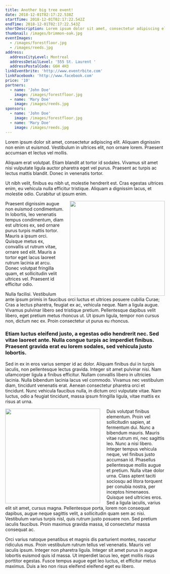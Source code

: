 ```yaml
---
title: Another big tree event!
date: 2018-12-01T02:17:22.538Z
startTime: 2018-12-01T02:17:22.542Z
endTime: 2018-12-01T02:17:22.543Z
shortDescription: Lorem ipsum dolor sit amet, consectetur adipiscing elit. Aliquam dignissim non enim ut euismod. Vestibulum in ultrices elit, non ornare lorem. Praesent accumsan et lectus vel mollis.
thumbnail: /images/brimmon-oak.jpg
eventImages:
  - /images/forestfloor.jpg
  - /images/reeds.jpg
address:
  addressCityLevel: Montreal
  addressDetailLevel: '555 St. Laurent '
  addressPostalCode: G6H 4H3
linkEventbrite: 'http://www.eventrbite.com'
linkFacebook: 'http://www.facebook.com'
price: '10'
partners:
  - name: 'John Doe'
    image: /images/forestfloor.jpg
  - name: 'Mary Doe'
    image: /images/reeds.jpg
sponsors:
  - name: 'John Doe'
    image: /images/forestfloor.jpg
  - name: 'Mary Doe'
    image: /images/reeds.jpg
---
```


Lorem ipsum dolor sit amet, consectetur adipiscing elit. Aliquam dignissim non enim ut euismod. Vestibulum in ultrices elit, non ornare lorem. Praesent accumsan et lectus vel mollis.

Aliquam erat volutpat. Etiam blandit at tortor id sodales. Vivamus sit amet nisi vulputate ligula auctor pharetra eget vel purus. Praesent ac turpis ac lectus mattis blandit. Donec in venenatis tortor.

Ut nibh velit, finibus eu nibh ut, molestie hendrerit est. Cras egestas ultrices enim, eu vehicula nulla efficitur tristique. Aliquam a dignissim lacus, et molestie odio. Curabitur ut ipsum enim.

<img src="https://media.treehugger.com/assets/images/2016/07/green-forest-trees.jpg.860x0_q70_crop-scale.jpg"
style="width: 300px; float: right; padding-left: 20px;"
/>

Praesent dignissim augue non euismod condimentum. In lobortis, leo venenatis tempus condimentum, diam est ultrices ex, sed ornare purus turpis mattis tortor. Mauris a ipsum orci. Quisque metus ex, convallis ut rutrum vitae, ornare sed elit. Mauris a tortor eget lacus laoreet rutrum lacinia at arcu. Donec volutpat fringilla quam, et sollicitudin velit ultrices vel. Praesent id efficitur odio.

Nulla facilisi. Vestibulum ante ipsum primis in faucibus orci luctus et ultrices posuere cubilia Curae; Cras a lectus pharetra, feugiat ex ac, vehicula neque. Nam a ligula augue. Vivamus pulvinar libero sed tristique pretium. Pellentesque dapibus velit libero, eget pretium metus rhoncus ut. Ut ipsum ligula, tempor non cursus non, dictum nec ex. Proin consectetur ut purus eu rhoncus.

<bockquote><h3>
Etiam luctus eleifend justo, a egestas odio hendrerit nec. Sed vitae laoreet ante. Nulla congue turpis ac imperdiet finibus. Praesent gravida erat eu lorem sodales, sed vehicula justo lobortis.

</blockquote></h3>

Sed in ex in eros varius semper id ac dolor. Aliquam finibus dui in turpis iaculis, non pellentesque lectus gravida. Integer sit amet pulvinar nisi. Nam ullamcorper ligula a finibus efficitur. Nullam convallis libero in ultricies lacinia. Nulla bibendum lacinia lacus vel commodo. Vivamus nec vestibulum diam, tincidunt venenatis erat. Aenean consectetur pharetra orci et tincidunt. Nunc vehicula faucibus nulla, in dictum orci vulputate vitae. Nam luctus, odio a feugiat tincidunt, massa ipsum fringilla ligula, vitae mattis ex risus at urna.

<img src="https://media.treehugger.com/assets/images/2016/07/green-forest-trees.jpg.860x0_q70_crop-scale.jpg"
style="width: 300px; float: left; padding-right: 20px"
/>
Duis volutpat finibus elementum. Proin vel sollicitudin sapien, at fermentum dui. Nunc a bibendum mauris. Mauris vitae rutrum mi, nec sagittis leo. Nunc a nisi libero. Integer tempus vehicula neque, vel finibus justo accumsan id. Phasellus pellentesque mollis augue et pretium. Nulla vitae dolor urna. Class aptent taciti sociosqu ad litora torquent per conubia nostra, per inceptos himenaeos. Quisque sed ultricies eros. Sed a ligula iaculis, varius elit sit amet, cursus magna. Pellentesque porta, lorem non consequat dapibus, augue neque sagittis velit, a sollicitudin quam sem ac nisi. Vestibulum varius turpis nisl, quis rutrum justo posuere non. Sed pretium iaculis faucibus. Proin maximus gravida massa, id consectetur massa consequat ac.

Orci varius natoque penatibus et magnis dis parturient montes, nascetur ridiculus mus. Proin vestibulum rutrum tellus vel venenatis. Mauris vel iaculis ipsum. Integer non pharetra ligula. Integer sit amet purus in augue lobortis euismod quis id massa. Ut imperdiet lacus leo, eget mollis risus porttitor egestas. Fusce tempus augue eget leo luctus, et efficitur metus maximus. Duis a leo non risus eleifend eleifend eget eu libero.
